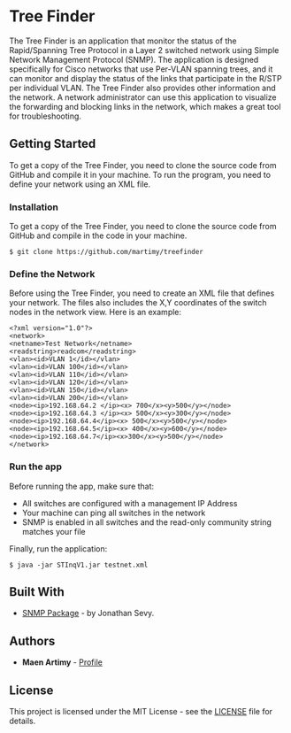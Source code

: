 # Tree Finder

The Tree Finder is an application that monitor the status of the Rapid/Spanning Tree Protocol in a Layer 2 switched network using Simple Network Management Protocol (SNMP). The application is designed specifically for Cisco networks that use Per-VLAN spanning trees, and it can monitor and display the status of the links that participate in the R/STP per individual VLAN. The Tree Finder also provides other information and the network. A network administrator can use this application to visualize the forwarding and blocking links in the network, which makes a great tool for troubleshooting.  

## Getting Started 

To get a copy of the Tree Finder, you need to clone the source code from GitHub and compile it in your machine. To run the program, you need to define your network using an XML file. 

### Installation

To get a copy of the Tree Finder, you need to clone the source code from GitHub and compile in the code in your machine.

```
$ git clone https://github.com/martimy/treefinder
```

### Define the Network

Before using the Tree Finder, you need to create an XML file that defines your network. The files also includes the X,Y coordinates of the switch nodes in the network view. Here is an example:

```
<?xml version="1.0"?>
<network>
<netname>Test Network</netname>
<readstring>readcom</readstring>
<vlan><id>VLAN 1</id></vlan>
<vlan><id>VLAN 100</id></vlan>
<vlan><id>VLAN 110</id></vlan>
<vlan><id>VLAN 120</id></vlan>
<vlan><id>VLAN 150</id></vlan>
<vlan><id>VLAN 200</id></vlan>
<node><ip>192.168.64.2 </ip><x> 700</x><y>500</y></node>
<node><ip>192.168.64.3 </ip><x> 500</x><y>300</y></node>
<node><ip>192.168.64.4</ip><x> 500</x><y>500</y></node>
<node><ip>192.168.64.5</ip><x> 400</x><y>600</y></node>
<node><ip>192.168.64.7</ip><x>300</x><y>500</y></node>
</network>
```

### Run the app

Before running the app, make sure that:
* All switches are configured with a management IP Address 
* Your machine can ping all switches in the network
* SNMP is enabled in all switches and the read-only community string matches your file

Finally, run the application:

```
$ java -jar STInqV1.jar testnet.xml
```

## Built With

* [SNMP Package](https://jsevy.com/snmp/) - by Jonathan Sevy.


## Authors

* **Maen Artimy** - [Profile](https://github.com/martimy)

## License

This project is licensed under the MIT License - see the [LICENSE](LICENSE) file for details.
